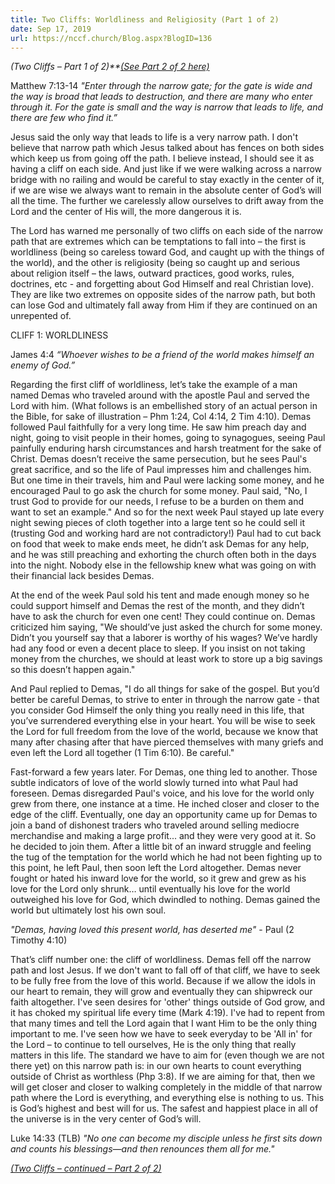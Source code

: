 ```yaml
---
title: Two Cliffs: Worldliness and Religiosity (Part 1 of 2)
date: Sep 17, 2019
url: https://nccf.church/Blog.aspx?BlogID=136
---
```


*(Two Cliffs – Part 1 of 2)**[(See Part 2 of 2 here)](http://nccf.church/Blog.aspx?BlogID=137)*

Matthew 7:13-14 *"Enter through the narrow gate; for the gate is wide and the way is broad that leads to destruction, and there are many who enter through it. For the gate is small and the way is narrow that leads to life, and there are few who find it.”*

Jesus said the only way that leads to life is a very narrow path. I don't believe that narrow path which Jesus talked about has fences on both sides which keep us from going off the path. I believe instead, I should see it as having a cliff on each side. And just like if we were walking across a narrow bridge with no railing and would be careful to stay exactly in the center of it, if we are wise we always want to remain in the absolute center of God’s will all the time. The further we carelessly allow ourselves to drift away from the Lord and the center of His will, the more dangerous it is.

The Lord has warned me personally of two cliffs on each side of the narrow path that are extremes which can be temptations to fall into – the first is worldliness (being so careless toward God, and caught up with the things of the world), and the other is religiosity (being so caught up and serious about religion itself – the laws, outward practices, good works, rules, doctrines, etc - and forgetting about God Himself and real Christian love). They are like two extremes on opposite sides of the narrow path, but both can lose God and ultimately fall away from Him if they are continued on an unrepented of.

CLIFF 1: WORLDLINESS

James 4:4 *“Whoever wishes to be a friend of the world makes himself an enemy of God.”*

Regarding the first cliff of worldliness, let’s take the example of a man named Demas who traveled around with the apostle Paul and served the Lord with him. (What follows is an embellished story of an actual person in the Bible, for sake of illustration – Phm 1:24, Col 4:14, 2 Tim 4:10). Demas followed Paul faithfully for a very long time. He saw him preach day and night, going to visit people in their homes, going to synagogues, seeing Paul painfully enduring harsh circumstances and harsh treatment for the sake of Christ. Demas doesn’t receive the same persecution, but he sees Paul's great sacrifice, and so the life of Paul impresses him and challenges him. But one time in their travels, him and Paul were lacking some money, and he encouraged Paul to go ask the church for some money. Paul said, "No, I trust God to provide for our needs, I refuse to be a burden on them and want to set an example." And so for the next week Paul stayed up late every night sewing pieces of cloth together into a large tent so he could sell it (trusting God and working hard are not contradictory!) Paul had to cut back on food that week to make ends meet, he didn’t ask Demas for any help, and he was still preaching and exhorting the church often both in the days into the night. Nobody else in the fellowship knew what was going on with their financial lack besides Demas.

At the end of the week Paul sold his tent and made enough money so he could support himself and Demas the rest of the month, and they didn’t have to ask the church for even one cent! They could continue on. Demas criticized him saying, "We should’ve just asked the church for some money. Didn’t you yourself say that a laborer is worthy of his wages? We’ve hardly had any food or even a decent place to sleep. If you insist on not taking money from the churches, we should at least work to store up a big savings so this doesn’t happen again."

And Paul replied to Demas, "I do all things for sake of the gospel. But you’d better be careful Demas, to strive to enter in through the narrow gate - that you consider God Himself the only thing you really need in this life, that you’ve surrendered everything else in your heart. You will be wise to seek the Lord for full freedom from the love of the world, because we know that many after chasing after that have pierced themselves with many griefs and even left the Lord all together (1 Tim 6:10). Be careful."

Fast-forward a few years later. For Demas, one thing led to another. Those subtle indicators of love of the world slowly turned into what Paul had foreseen. Demas disregarded Paul's voice, and his love for the world only grew from there, one instance at a time. He inched closer and closer to the edge of the cliff. Eventually, one day an opportunity came up for Demas to join a band of dishonest traders who traveled around selling mediocre merchandise and making a large profit... and they were very good at it. So he decided to join them. After a little bit of an inward struggle and feeling the tug of the temptation for the world which he had not been fighting up to this point, he left Paul, then soon left the Lord altogether. Demas never fought or hated his inward love for the world, so it grew and grew as his love for the Lord only shrunk… until eventually his love for the world outweighed his love for God, which dwindled to nothing. Demas gained the world but ultimately lost his own soul.

*"Demas, having loved this present world, has deserted me"* - Paul (2 Timothy 4:10)

That’s cliff number one: the cliff of worldliness. Demas fell off the narrow path and lost Jesus. If we don't want to fall off of that cliff, we have to seek to be fully free from the love of this world. Because if we allow the idols in our heart to remain, they will grow and eventually they can shipwreck our faith altogether. I've seen desires for 'other' things outside of God grow, and it has choked my spiritual life every time (Mark 4:19). I've had to repent from that many times and tell the Lord again that I want Him to be the only thing important to me. I've seen how we have to seek everyday to be 'All in' for the Lord – to continue to tell ourselves, He is the only thing that really matters in this life. The standard we have to aim for (even though we are not there yet) on this narrow path is: in our own hearts to count everything outside of Christ as worthless (Php 3:8). If we are aiming for that, then we will get closer and closer to walking completely in the middle of that narrow path where the Lord is everything, and everything else is nothing to us. This is God’s highest and best will for us. The safest and happiest place in all of the universe is in the very center of God’s will.

Luke 14:33 (TLB) *"No one can become my disciple unless he first sits down and counts his blessings—and then renounces them all for me."*

[*(Two Cliffs – continued – Part 2 of 2)*](http://nccf.church/Blog.aspx?BlogID=137)
